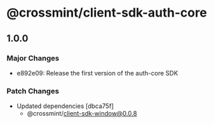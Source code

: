 # @crossmint/client-sdk-auth-core

## 1.0.0

### Major Changes

-   e892e09: Release the first version of the auth-core SDK

### Patch Changes

-   Updated dependencies [dbca75f]
    -   @crossmint/client-sdk-window@0.0.8

